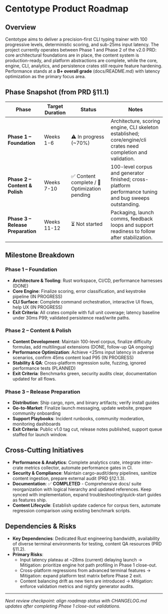 # Centotype Product Roadmap

## Overview
Centotype aims to deliver a precision-first CLI typing trainer with 100 progressive levels, deterministic scoring, and sub-25ms input latency. The project currently operates between Phase 1 and Phase 2 of the v2.0 PRD: core architectural foundations are in place, the content system is production-ready, and platform abstractions are complete, while the core, engine, CLI, analytics, and persistence crates still require feature hardening. Performance stands at a **B+ overall grade** (docs/README.md) with latency optimization as the primary focus area.

## Phase Snapshot (from PRD §11.1)
| Phase | Target Duration | Status | Notes |
|-------|-----------------|--------|-------|
| **Phase 1 – Foundation** | Weeks 1-6 | ⚠️ In progress (~70%) | Architecture, scoring engine, CLI skeleton established; core/engine/cli crates need completion and validation.
| **Phase 2 – Content & Polish** | Weeks 7-10 | ✅ Content complete / 🔄 Optimization pending | 100-level corpus and generator finished; cross-platform performance tuning and bug sweeps outstanding.
| **Phase 3 – Release Preparation** | Weeks 11-12 | ⏳ Not started | Packaging, launch comms, feedback loops and support readiness to follow after stabilization.

## Milestone Breakdown
### Phase 1 – Foundation
- **Architecture & Tooling**: Rust workspace, CI/CD, performance harnesses (DONE)
- **Core Engine**: Finalize scoring, error classification, and keystroke pipeline (IN PROGRESS)
- **CLI Surface**: Complete command orchestration, interactive UI flows, help UX (IN PROGRESS)
- **Exit Criteria**: All crates compile with full unit coverage; latency baseline under 30ms P99; validated persistence read/write paths.

### Phase 2 – Content & Polish
- **Content Development**: Maintain 100-level corpus, finalize difficulty formulas, add multilingual extensions (DONE, follow-up QA ongoing)
- **Performance Optimization**: Achieve <25ms input latency in adverse scenarios, confirm 45ms content load P95 (IN PROGRESS)
- **Stability & QA**: Cross-platform regression suite, fuzzing, ignored performance tests (PLANNED)
- **Exit Criteria**: Benchmarks green, security audits clear, documentation updated for all flows.

### Phase 3 – Release Preparation
- **Distribution**: Ship cargo, npm, and binary artifacts; verify install guides
- **Go-to-Market**: Finalize launch messaging, update website, prepare community onboarding
- **Support Playbooks**: Incident runbooks, community moderation, monitoring dashboards
- **Exit Criteria**: Public v1.0 tag cut, release notes published, support queue staffed for launch window.

## Cross-Cutting Initiatives
- **Performance & Analytics**: Complete analytics crate, integrate inter-crate metrics collector, automate performance gates in CI.
- **Security & Compliance**: Maintain cargo-audit/deny pipelines, sanitize content ingestion, prepare external audit (PRD §12.1.3).
- **Documentation**: ✅ **COMPLETED** - Comprehensive docs/ suite reorganization with logical hierarchy and updated references. Keep synced with implementation, expand troubleshooting/quick-start guides as features ship.
- **Content Lifecycle**: Establish update cadence for corpus tiers, automate regression comparison using existing benchmark scripts.

## Dependencies & Risks
- **Key Dependencies**: Dedicated Rust engineering bandwidth, availability of diverse terminal environments for testing, content QA resources (PRD §11.2).
- **Primary Risks**:
  - Input latency plateau at ~28ms (current) delaying launch → Mitigation: prioritize engine hot path profiling in Phase 1 close-out.
  - Cross-platform regressions from advanced terminal features → Mitigation: expand platform test matrix before Phase 2 exit.
  - Content balancing drift as new tiers are introduced → Mitigation: enforce validation metrics and nightly generator audits.

---
*Next review checkpoint: align roadmap status with CHANGELOG.md updates after completing Phase 1 close-out validations.*
